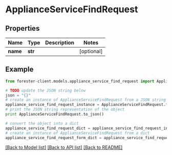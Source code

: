 # ApplianceServiceFindRequest


## Properties

Name | Type | Description | Notes
------------ | ------------- | ------------- | -------------
**name** | **str** |  | [optional] 

## Example

```python
from forester-client.models.appliance_service_find_request import ApplianceServiceFindRequest

# TODO update the JSON string below
json = "{}"
# create an instance of ApplianceServiceFindRequest from a JSON string
appliance_service_find_request_instance = ApplianceServiceFindRequest.from_json(json)
# print the JSON string representation of the object
print ApplianceServiceFindRequest.to_json()

# convert the object into a dict
appliance_service_find_request_dict = appliance_service_find_request_instance.to_dict()
# create an instance of ApplianceServiceFindRequest from a dict
appliance_service_find_request_form_dict = appliance_service_find_request.from_dict(appliance_service_find_request_dict)
```
[[Back to Model list]](../README.md#documentation-for-models) [[Back to API list]](../README.md#documentation-for-api-endpoints) [[Back to README]](../README.md)


